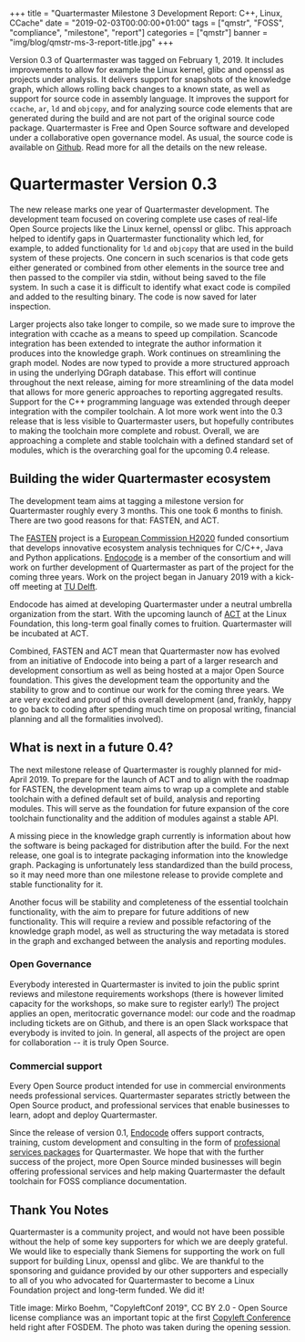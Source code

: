 +++
title = "Quartermaster Milestone 3 Development Report: C++, Linux, CCache"
date = "2019-02-03T00:00:00+01:00"
tags = ["qmstr", "FOSS", "compliance", "milestone", "report"]
categories = ["qmstr"]
banner = "img/blog/qmstr-ms-3-report-title.jpg"
+++

Version 0.3 of Quartermaster was tagged on February 1, 2019. It
includes improvements to allow for example the Linux kernel, glibc and
openssl as projects under analysis. It delivers support for snapshots
of the knowledge graph, which allows rolling back changes to a known
state, as well as support for source code in assembly language. It
improves the support for `ccache`, `ar`, `ld` and `objcopy`, and for
analyzing source code elements that are generated during the build and
are not part of the original source code package. Quartermaster is
Free and Open Source software and developed under a collaborative open
governance model. As usual, the source code is available on
[Github](https://github.com/QMSTR/qmstr/releases/tag/v0.3). Read more
for all the details on the new release.
<!--more-->

# Quartermaster Version 0.3

The new release marks one year of Quartermaster development. The
development team focused on covering complete use cases of real-life
Open Source projects like the Linux kernel, openssl or glibc. This
approach helped to identify gaps in Quartermaster functionality which
led, for example, to added functionality for `ld` and `objcopy` that
are used in the build system of these projects. One concern in such
scenarios is that code gets either generated or combined from other
elements in the source tree and then passed to the compiler via stdin,
without being saved to the file system. In such a case it is difficult
to identify what exact code is compiled and added to the resulting
binary. The code is now saved for later inspection.

Larger projects also take longer to compile, so we made sure to
improve the integration with ccache as a means to speed up
compilation. Scancode integration has been extended to integrate the
author information it produces into the knowledge graph. Work
continues on streamlining the graph model. Nodes are now typed to
provide a more structured approach in using the underlying DGraph
database. This effort will continue throughout the next release,
aiming for more streamlining of the data model that allows for more
generic approaches to reporting aggregated results. Support for the
C++ programming language was extended through deeper integration with
the compiler toolchain. A lot more work went into the 0.3 release that
is less visible to Quartermaster users, but hopefully contributes to
making the toolchain more complete and robust. Overall, we are
approaching a complete and stable toolchain with a defined standard
set of modules, which is the overarching goal for the upcoming 0.4
release.

## Building the wider Quartermaster ecosystem

The development team aims at tagging a milestone version for
Quartermaster roughly every 3 months. This one took 6 months to
finish. There are two good reasons for that: FASTEN, and ACT.

The [FASTEN](https://www.fasten-project.eu/) project is a [European
Commission H2020](https://ec.europa.eu/programmes/horizon2020/) funded
consortium that develops innovative ecosystem analysis techniques for
C/C++, Java and Python applications. [Endocode](https://endocode.com/)
is a member of the consortium and will work on further development of
Quartermaster as part of the project for the coming three years. Work
on the project began in January 2019 with a kick-off meeting at [TU
Delft](https://www.tudelft.nl/en/).

Endocode has aimed at developing Quartermaster under a neutral
umbrella organization from the start. With the upcoming launch of
[ACT](https://www.linuxfoundation.org/press-release/2018/12/the-linux-foundation-to-launch-new-tooling-project-to-improve-open-source-compliance/)
at the Linux Foundation, this long-term goal finally comes to
fruition. Quartermaster will be incubated at ACT.

Combined, FASTEN and ACT mean that Quartermaster now has evolved from
an initiative of Endocode into being a part of a larger research and
development consortium as well as being hosted at a major Open Source
foundation. This gives the development team the opportunity and the
stability to grow and to continue our work for the coming three
years. We are very excited and proud of this overall development (and,
frankly, happy to go back to coding after spending much time on
proposal writing, financial planning and all the formalities
involved).

## What is next in a future 0.4?

The next milestone release of Quartermaster is roughly planned for
mid-April 2019. To prepare for the launch of ACT and to align with the
roadmap for FASTEN, the development team aims to wrap up a complete
and stable toolchain with a defined default set of build, analysis and
reporting modules. This will serve as the foundation for future
expansion of the core toolchain functionality and the addition of
modules against a stable API.

A missing piece in the knowledge graph currently is information about
how the software is being packaged for distribution after the
build. For the next release, one goal is to integrate packaging
information into the knowledge graph. Packaging is unfortunately less
standardized than the build process, so it may need more than one
milestone release to provide complete and stable functionality for it.

Another focus will be stability and completeness of the essential
toolchain functionality, with the aim to prepare for future additions
of new functionality. This will require a review and possible
refactoring of the knowledge graph model, as well as structuring the
way metadata is stored in the graph and exchanged between the analysis
and reporting modules.

### Open Governance

Everybody interested in Quartermaster is invited to join the public
sprint reviews and milestone requirements workshops (there is however
limited capacity for the workshops, so make sure to register early!)
The project applies an open, meritocratic governance model: our code
and the roadmap including tickets are on Github, and there is an open
Slack workspace that everybody is invited to join. In general, all
aspects of the project are open for collaboration -- it is truly Open
Source.

### Commercial support

Every Open Source product intended for use in commercial environments
needs professional services. Quartermaster separates strictly between
the Open Source product, and professional services that enable
businesses to learn, adopt and deploy Quartermaster.

Since the release of version 0.1, [Endocode](https://endocode.com/)
offers support contracts, training, custom development and consulting
in the form of [professional services
packages](https://endocode.com/qmstr/) for Quartermaster. We hope that
with the further success of the project, more Open Source minded
businesses will begin offering professional services and help making
Quartermaster the default toolchain for FOSS compliance documentation.

## Thank You Notes

Quartermaster is a community project, and would not have been possible
without the help of some key supporters for which we are deeply grateful.
We would like to especially thank Siemens for supporting the work
on full support for building Linux, openssl and glibc. We are thankful
to the sponsoring and guidance provided by our other supporters and
especially to all of you who advocated for Quartermaster to become a
Linux Foundation project and long-term funded. We did it!

Title image: Mirko Boehm, "CopyleftConf 2019", CC BY 2.0 - Open Source
license compliance was an important topic at the first [Copyleft
Conference](https://2019.copyleftconf.org/) held right after
FOSDEM. The photo was taken during the opening session.



